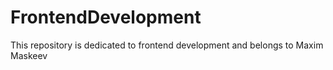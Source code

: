 # FrontendDevelopment 
This repository is dedicated to frontend development and belongs to Maxim Maskeev
